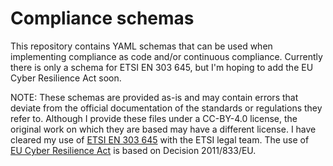 # Compliance schemas

This repository contains YAML schemas that can be used when implementing compliance as code and/or continuous compliance. Currently there is only a schema for ETSI EN 303 645, but I'm hoping to add the EU Cyber Resilience Act soon. 

NOTE: These schemas are provided as-is and may contain errors that deviate from the official documentation of the standards or regulations they refer to. Although I provide these files under a CC-BY-4.0 license, the original work on which they are based may have a different license. I have cleared my use of [ETSI EN 303 645](https://www.etsi.org/deliver/etsi_en/303600_303699/303645/02.01.01_60/en_303645v020101p.pdf) with the ETSI legal team. The use of  
[EU Cyber Resilience Act](https://data.consilium.europa.eu/doc/document/PE-100-2023-INIT/en/pdf) is based on Decision 2011/833/EU.
